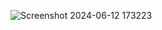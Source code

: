 
![Screenshot 2024-06-12 173223](https://github.com/DangUIT/SmartHome-ESP32/assets/110042317/d3bf6806-d3d5-4a8f-8c7a-1e18fb28ea42)
